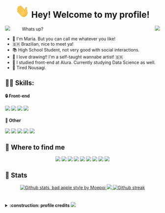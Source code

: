 <h1 align="center"><img src="https://raw.githubusercontent.com/ABSphreak/ABSphreak/master/gifs/Hi.gif" width="45"> Hey! Welcome to my profile!</h1>
<img align="right" src="https://c.tenor.com/39pjvu13LPIAAAAi/kiss.gif?width=250&height=250">

![](https://komarev.com/ghpvc/?username=MariaClaraC&style=flat-square)ㅤㅤㅤWhats up? 
* :bookmark: I'm Maria. But you can call me whatever you like!
* :brazil: Brazilian, nice to meet ya!
* :books:	High School Student, not very good with social interactions.
* :art:	I love drawing!! I'm a self-taught wannabe artist! :brazil:
* :ghost: I studied front-end at Alura. Currently studying Data Science as well.
* :rabbit: Tired Nousagi. 
 

:woman_technologist: Skills:
------ 

 #### 🔒 Front-end
 <section>
 <img width="77em" src="https://img.shields.io/badge/html5-21262D?style=for-the-badge&logo=html5&logoColor=white">
 <img width="107em" src="https://img.shields.io/badge/javascript-21262D?style=for-the-badge&logo=javascript&logoColor=white">
 <img width="68em" src="https://img.shields.io/badge/css3-21262D?style=for-the-badge&logo=css3&logoColor=white">
 <img width="107em" src="https://img.shields.io/badge/bootstrap-21262D?style=for-the-badge&logo=bootstrap&logoColor=white">
 </section>
 <!--     #### 🔐 Back-end    -->
 
 #### :speech_balloon:	Other
 <section>
 <img width="160em" src="https://img.shields.io/badge/Visual%20Studio%20Code-21262D.svg?style=for-the-badge&logo=Visual-Studio-Code&logoColor=white">
 <img width="90em" src="https://img.shields.io/badge/Blender-21262D?style=for-the-badge&logo=blender&logoColor=white">
 <img width="76em" src="https://img.shields.io/badge/Figma-21262D?style=for-the-badge&logo=figma&logoColor=white">
 <img width="77em" src="https://img.shields.io/badge/Canva-21262D?style=for-the-badge&logo=Canva&logoColor=white">
 <img width="87em" src="https://img.shields.io/badge/PT SAI 2-21262D?style=for-the-badge&logo=Krita&logoColor=white">
 </section>
 
:compass: Where to find me
------ 
<section align="center">    
<a href="mailto:maria.casagrande.costa@escola.pr.gov.br" target="_blank"><img width="77em" src="https://img.shields.io/badge/Gmail-D14836?style=for-the-badge&logo=gmail&logoColor=white"></a>
<a href="https://cursos.alura.com.br/user/maria-casagrande-costa" target="_blank"><img width="60em" src="https://img.shields.io/badge/alura-1F4061?style=for-the-badge&logo=alura&logoColor=white"></a>
<a href="https://www.youtube.com/channel/UCZR-10ydDCyg0SL-cmOxgGQ" target="_blank"><img width="90em" src="https://img.shields.io/badge/YouTube-FF0000?style=for-the-badge&logo=youtube&logoColor=white" target="_blank"></a>
<a href="https://twitter.com/EzKY_7" target="_blank"><img width="90em" src="https://img.shields.io/badge/twitter-00acee?style=for-the-badge&logo=twitter&logoColor=white" target="_blank"></a>
<a href="https://www.instagram.com/EzKY_7/" target="_blank"><img width="107em" src="https://img.shields.io/badge/-Instagram-%23E4405F?style=for-the-badge&logo=instagram&logoColor=white" target="_blank"></a> 
<a href="https://steamcommunity.com/id/KKyooishi" target="_blank"><img width="77em" src="https://img.shields.io/badge/steam-1b2838?style=for-the-badge&logo=steam&logoColor=white" target="_blank"></a>
<a href="https://br.pinterest.com/Urghwt/_saved/"><img width="99em" src="https://img.shields.io/badge/pinterest-E60023?style=for-the-badge&logo=pinterest&logoColor=white"></a>
<a href="https://www.planetminecraft.com/member/kkeyyos" target="_blank"><img width="130em" src="https://img.shields.io/badge/planetminecraft-00acee?style=for-the-badge&logo=planetminecraft&logoColor=white" target="_blank"></a>
<a href="https://hub.vroid.com/en/users/42324143" target="_blank"><img width="59em" src="https://img.shields.io/badge/Vroid-00acee?style=for-the-badge&logo=Vroid&logoColor=white" target="_blank"></a>
</section>

:page_with_curl: Stats
------
<section align="center">
<a href="https://github.com/MariaClaraC">
<img height="150em" alt="Github stats, bad apple style by Moepoi" src="https://bad-apple-github-readme.vercel.app/api?show_bg=1&username=MariaClaraC&show_icons=true">
<img height="150em" src="https://github-readme-stats.vercel.app/api/top-langs/?username=MariaClaraC&theme=default_repocard&layout=compact">
<img height="150em" alt="Github streak" src="http://github-readme-streak-stats.herokuapp.com?user=MariaClaraC&theme=onedark_duo&hide_border=true&dates=DBDADA&currStreakLabel=FFFEFE&stroke=333333F9&ring=5094F0&fire=5094F0&sideNums=D5E5FA&sideLabels=FFFEFE&currStreakNum=D5E5FAF9"></a>
</section>

#
<details> <summary><b> :construction: profile credits</b> <img src="https://media.discordapp.net/attachments/877956825528565841/984120656323035177/25f50bca01a360d940cf512d2b336871.gif" width="90"></summary><div>  
    
   - [@Moepoi](https://github.com/moepoi) for the bad apple github stat!
   - [Top Langs!](https://github.com/anuraghazra/github-readme-stats) by [@Anurag Hazra](https://github.com/anuraghazra)!
   - [GitHub Streak](http://github-readme-streak-stats.herokuapp.com/demo/) by [@DenverCoder1](https://github.com/DenverCoder1)!
   - [Badges for GitHub](https://github.com/Ileriayo/markdown-badges#markdown-badges) by [@Vedant Chainani](https://github.com/Envoy-VC)!
   - [Profile Views Counter](https://github.com/antonkomarev/github-profile-views-counter) by [@antonkomarev](https://github.com/antonkomarev)!
   - [Emoji Sheet](https://github.com/ikatyang/emoji-cheat-sheet) by [@ikatyang](https://github.com/ikatyang)!
   - [Devicon](https://devicon.dev/)!
</div></details>
